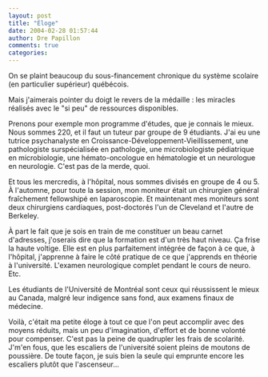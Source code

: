 ```yaml
---
layout: post
title: "Éloge"
date: 2004-02-28 01:57:44
author: Dre Papillon
comments: true
categories: 
---
```



On se plaint beaucoup du sous-financement chronique du système scolaire (en particulier supérieur) québécois.

Mais j'aimerais pointer du doigt le revers de la médaille : les miracles réalisés avec le "si peu" de ressources disponibles.

Prenons pour exemple mon programme d'études, que je connais le mieux.  Nous sommes 220, et il faut un tuteur par groupe de 9 étudiants.  J'ai eu une tutrice psychanalyste en Croissance-Développement-Vieillissement, une pathologiste surspécialisée en pathologie, une microbiologiste pédiatrique en microbiologie, une hémato-oncologue en hématologie et un neurologue en neurologie.  C'est pas de la merde, quoi.

Et tous les mercredis, à l'hôpital, nous sommes divisés en groupe de 4 ou 5.  À l'automne, pour toute la session, mon moniteur était un chirurgien général fraîchement fellowshipé en laparoscopie.  Et maintenant mes moniteurs sont deux chirurgiens cardiaques, post-doctorés l'un de Cleveland et l'autre de Berkeley.

À part le fait que je sois en train de me constituer un beau carnet d'adresses, j'oserais dire que la formation est d'un très haut niveau.  Ça frise la haute voltige.  Elle est en plus parfaitement intégrée de façon à ce que, à l'hôpital, j'apprenne à faire le côté pratique de ce que j'apprends en théorie à l'université.  L'examen neurologique complet pendant le cours de neuro.  Etc.

Les étudiants de l'Université de Montréal sont ceux qui réussissent le mieux au Canada, malgré leur indigence sans fond, aux examens finaux de médecine.

Voilà, c'était ma petite éloge à tout ce que l'on peut accomplir avec des moyens réduits, mais un peu d'imagination, d'effort et de bonne volonté pour compenser.  C'est pas la peine de quadrupler les frais de scolarité.  J'm'en fous, que les escaliers de l'université soient pleins de moutons de poussière.  De toute façon, je suis bien la seule qui emprunte encore les escaliers plutôt que l'ascenseur...